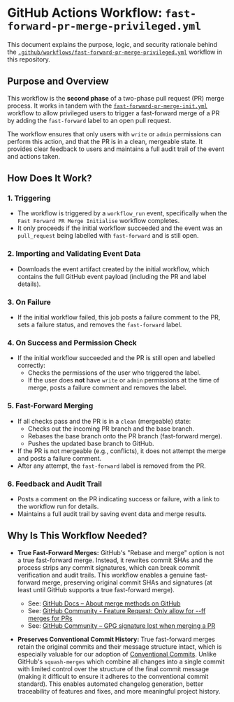 # GitHub Actions Workflow: `fast-forward-pr-merge-privileged.yml`

This document explains the purpose, logic, and security rationale behind the [`.github/workflows/fast-forward-pr-merge-privileged.yml`](./fast-forward-pr-merge-privileged.yml) workflow in this repository.

## Purpose and Overview

This workflow is the **second phase** of a two-phase pull request (PR) merge process. It works in tandem with the [`fast-forward-pr-merge-init.yml`](./fast-forward-pr-merge-init.md) workflow to allow privileged users to trigger a fast-forward merge of a PR by adding the `fast-forward` label to an open pull request.

The workflow ensures that only users with `write` or `admin` permissions can perform this action, and that the PR is in a clean, mergeable state. It provides clear feedback to users and maintains a full audit trail of the event and actions taken.

## How Does It Work?

### 1. Triggering

- The workflow is triggered by a `workflow_run` event, specifically when the `Fast Forward PR Merge Initialise` workflow completes.
- It only proceeds if the initial workflow succeeded and the event was an `pull_request` being labelled with `fast-forward` and is still open.

### 2. Importing and Validating Event Data

- Downloads the event artifact created by the initial workflow, which contains the full GitHub event payload (including the PR and label details).

### 3. On Failure

- If the initial workflow failed, this job posts a failure comment to the PR, sets a failure status, and removes the `fast-forward` label.

### 4. On Success and Permission Check

- If the initial workflow succeeded and the PR is still open and labelled correctly:
  - Checks the permissions of the user who triggered the label.
  - If the user does **not** have `write` or `admin` permissions at the time of merge, posts a failure comment and removes the label.

### 5. Fast-Forward Merging

- If all checks pass and the PR is in a `clean` (mergeable) state:
  - Checks out the incoming PR branch and the base branch.
  - Rebases the base branch onto the PR branch (fast-forward merge).
  - Pushes the updated base branch to GitHub.
- If the PR is not mergeable (e.g., conflicts), it does not attempt the merge and posts a failure comment.
- After any attempt, the `fast-forward` label is removed from the PR.

### 6. Feedback and Audit Trail

- Posts a comment on the PR indicating success or failure, with a link to the workflow run for details.
- Maintains a full audit trail by saving event data and merge results.

## Why Is This Workflow Needed?

- **True Fast-Forward Merges:** GitHub's "Rebase and merge" option is not a true fast-forward merge. Instead, it rewrites commit SHAs and the process strips any commit signatures, which can break commit verification and audit trails. This workflow enables a genuine fast-forward merge, preserving original commit SHAs and signatures (at least until GitHub supports a true fast-forward merge).
  - See: [GitHub Docs – About merge methods on GitHub](https://docs.github.com/en/repositories/configuring-branches-and-merges-in-your-repository/configuring-pull-request-merges/about-merge-methods-on-github#rebasing-and-merging-your-commits)
  - See: [GitHub Community - Feature Request: Only allow for --ff merges for PRs](https://github.com/orgs/community/discussions/4618)
  - See: [GitHub Community – GPG signature lost when merging a PR](https://github.com/orgs/community/discussions/10410)

- **Preserves Conventional Commit History:** True fast-forward merges retain the original commits and their message structure intact, which is especially valuable for our adoption of [Conventional Commits](https://www.conventionalcommits.org/). Unlike GitHub's `squash-merges` which combine all changes into a single commit with limited control over the structure of the final commit message (making it difficult to ensure it adheres to the conventional commit standard). This enables automated changelog generation, better traceability of features and fixes, and more meaningful project history.
